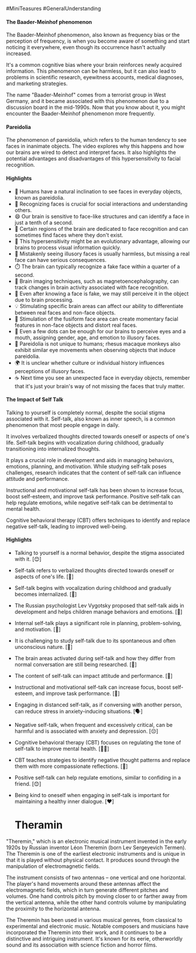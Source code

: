 #MiniTeasures #GeneralUnderstanding 
#### The Baader-Meinhof phenomenon

The Baader-Meinhof phenomenon, also known as frequency bias or the perception of frequency, is when you become aware of something and start noticing it everywhere, even though its occurrence hasn't actually increased. 

It's a common cognitive bias where your brain reinforces newly acquired information. This phenomenon can be harmless, but it can also lead to problems in scientific research, eyewitness accounts, medical diagnoses, and marketing strategies. 

The name "Baader-Meinhof" comes from a terrorist group in West Germany, and it became associated with this phenomenon due to a discussion board in the mid-1990s. Now that you know about it, you might encounter the Baader-Meinhof phenomenon more frequently.

#### Pareidolia

The phenomenon of pareidolia, which refers to the human tendency to see faces in inanimate objects. The video explores why this happens and how our brains are wired to detect and interpret faces. It also highlights the potential advantages and disadvantages of this hypersensitivity to facial recognition.

#### Highlights
- 👥 Humans have a natural inclination to see faces in everyday objects, known as pareidolia.
- 👀 Recognizing faces is crucial for social interactions and understanding others.
- 😄 Our brain is sensitive to face-like structures and can identify a face in just a tenth of a second.
- 🧠 Certain regions of the brain are dedicated to face recognition and can sometimes find faces where they don't exist.
- 🔄 This hypersensitivity might be an evolutionary advantage, allowing our brains to process visual information quickly.
- 🚫 Mistakenly seeing illusory faces is usually harmless, but missing a real face can have serious consequences.
- ⏱️ The brain can typically recognize a fake face within a quarter of a second.
- 🧲 Brain imaging techniques, such as magnetoencephalography, can track changes in brain activity associated with face recognition.
- 🤔 Even after knowing a face is fake, we may still perceive it in the object due to brain processing.
- 💡 Stimulating specific brain areas can affect our ability to differentiate between real faces and non-face objects.
- 🔴 Stimulation of the fusiform face area can create momentary facial features in non-face objects and distort real faces.
- 🔢 Even a few dots can be enough for our brains to perceive eyes and a mouth, assigning gender, age, and emotion to illusory faces.
- 🐒 Pareidolia is not unique to humans; rhesus macaque monkeys also exhibit similar eye movements when observing objects that induce pareidolia.
- 🌍 It is unclear whether culture or individual history influences perceptions of illusory faces.
- ☕ Next time you see an unexpected face in everyday objects, remember that it's just your brain's way of not missing the faces that truly matter.

#### The Impact of Self Talk

Talking to yourself is completely normal, despite the social stigma associated with it. Self-talk, also known as inner speech, is a common phenomenon that most people engage in daily. 

It involves verbalized thoughts directed towards oneself or aspects of one's life. Self-talk begins with vocalization during childhood, gradually transitioning into internalized thoughts. 

It plays a crucial role in development and aids in managing behaviors, emotions, planning, and motivation. While studying self-talk poses challenges, research indicates that the content of self-talk can influence attitude and performance. 

Instructional and motivational self-talk has been shown to increase focus, boost self-esteem, and improve task performance. Positive self-talk can help regulate emotions, while negative self-talk can be detrimental to mental health. 

Cognitive behavioral therapy (CBT) offers techniques to identify and replace negative self-talk, leading to improved well-being.

#### Highlights
- Talking to yourself is a normal behavior, despite the stigma associated with it. [😊]
- Self-talk refers to verbalized thoughts directed towards oneself or aspects of one's life. [💬]
- Self-talk begins with vocalization during childhood and gradually becomes internalized. [👶]
- The Russian psychologist Lev Vygotsky proposed that self-talk aids in development and helps children manage behaviors and emotions. [🧠]
- Internal self-talk plays a significant role in planning, problem-solving, and motivation. [💪]
- It is challenging to study self-talk due to its spontaneous and often unconscious nature. [🔬]
- The brain areas activated during self-talk and how they differ from normal conversation are still being researched. [🧠]
- The content of self-talk can impact attitude and performance. [📝]
- Instructional and motivational self-talk can increase focus, boost self-esteem, and improve task performance. [🎯]
- Engaging in distanced self-talk, as if conversing with another person, can reduce stress in anxiety-inducing situations. [🗣️]
- Negative self-talk, when frequent and excessively critical, can be harmful and is associated with anxiety and depression. [😔]
- Cognitive behavioral therapy (CBT) focuses on regulating the tone of self-talk to improve mental health. [🧠💼]
- CBT teaches strategies to identify negative thought patterns and replace them with more compassionate reflections. [🔄]
- Positive self-talk can help regulate emotions, similar to confiding in a friend. [😊]
- Being kind to oneself when engaging in self-talk is important for maintaining a healthy inner dialogue. [❤️]
  
  # Theramin

"Theremin," which is an electronic musical instrument invented in the early 1920s by Russian inventor Léon Theremin (born Lev Sergeyevich Termen). The Theremin is one of the earliest electronic instruments and is unique in that it is played without physical contact. It produces sound through the manipulation of electromagnetic fields.

The instrument consists of two antennas – one vertical and one horizontal. The player's hand movements around these antennas affect the electromagnetic fields, which in turn generate different pitches and volumes. One hand controls pitch by moving closer to or farther away from the vertical antenna, while the other hand controls volume by manipulating the proximity to the horizontal antenna.

The Theremin has been used in various musical genres, from classical to experimental and electronic music. Notable composers and musicians have incorporated the Theremin into their work, and it continues to be a distinctive and intriguing instrument. It's known for its eerie, otherworldly sound and its association with science fiction and horror films.